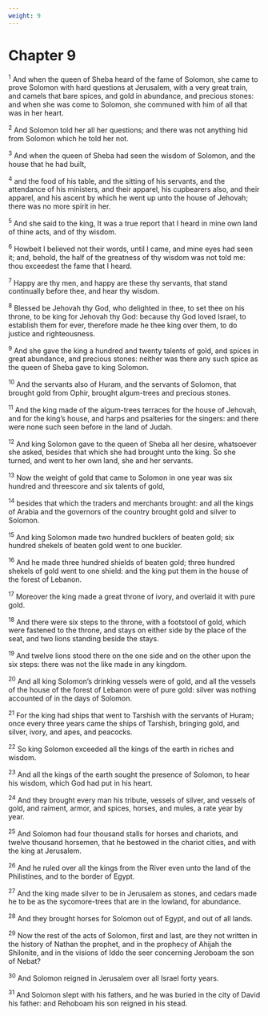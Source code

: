 ```yaml
---
weight: 9
---
```


# Chapter 9

<sup>1</sup> And when the queen of Sheba heard of the fame of Solomon, she came to prove Solomon with hard questions at Jerusalem, with a very great train, and camels that bare spices, and gold in abundance, and precious stones: and when she was come to Solomon, she communed with him of all that was in her heart. 

<sup>2</sup> And Solomon told her all her questions; and there was not anything hid from Solomon which he told her not. 

<sup>3</sup> And when the queen of Sheba had seen the wisdom of Solomon, and the house that he had built, 

<sup>4</sup> and the food of his table, and the sitting of his servants, and the attendance of his ministers, and their apparel, his cupbearers also, and their apparel, and his ascent by which he went up unto the house of Jehovah; there was no more spirit in her. 

<sup>5</sup> And she said to the king, It was a true report that I heard in mine own land of thine acts, and of thy wisdom. 

<sup>6</sup> Howbeit I believed not their words, until I came, and mine eyes had seen it; and, behold, the half of the greatness of thy wisdom was not told me: thou exceedest the fame that I heard. 

<sup>7</sup> Happy are thy men, and happy are these thy servants, that stand continually before thee, and hear thy wisdom. 

<sup>8</sup> Blessed be Jehovah thy God, who delighted in thee, to set thee on his throne, to be king for Jehovah thy God: because thy God loved Israel, to establish them for ever, therefore made he thee king over them, to do justice and righteousness. 

<sup>9</sup> And she gave the king a hundred and twenty talents of gold, and spices in great abundance, and precious stones: neither was there any such spice as the queen of Sheba gave to king Solomon. 

<sup>10</sup> And the servants also of Huram, and the servants of Solomon, that brought gold from Ophir, brought algum-trees and precious stones. 

<sup>11</sup> And the king made of the algum-trees terraces for the house of Jehovah, and for the king’s house, and harps and psalteries for the singers: and there were none such seen before in the land of Judah. 

<sup>12</sup> And king Solomon gave to the queen of Sheba all her desire, whatsoever she asked, besides that which she had brought unto the king. So she turned, and went to her own land, she and her servants. 

<sup>13</sup> Now the weight of gold that came to Solomon in one year was six hundred and threescore and six talents of gold, 

<sup>14</sup> besides that which the traders and merchants brought: and all the kings of Arabia and the governors of the country brought gold and silver to Solomon. 

<sup>15</sup> And king Solomon made two hundred bucklers of beaten gold; six hundred shekels of beaten gold went to one buckler. 

<sup>16</sup> And he made three hundred shields of beaten gold; three hundred shekels of gold went to one shield: and the king put them in the house of the forest of Lebanon. 

<sup>17</sup> Moreover the king made a great throne of ivory, and overlaid it with pure gold. 

<sup>18</sup> And there were six steps to the throne, with a footstool of gold, which were fastened to the throne, and stays on either side by the place of the seat, and two lions standing beside the stays. 

<sup>19</sup> And twelve lions stood there on the one side and on the other upon the six steps: there was not the like made in any kingdom. 

<sup>20</sup> And all king Solomon’s drinking vessels were of gold, and all the vessels of the house of the forest of Lebanon were of pure gold: silver was nothing accounted of in the days of Solomon. 

<sup>21</sup> For the king had ships that went to Tarshish with the servants of Huram; once every three years came the ships of Tarshish, bringing gold, and silver, ivory, and apes, and peacocks. 

<sup>22</sup> So king Solomon exceeded all the kings of the earth in riches and wisdom. 

<sup>23</sup> And all the kings of the earth sought the presence of Solomon, to hear his wisdom, which God had put in his heart. 

<sup>24</sup> And they brought every man his tribute, vessels of silver, and vessels of gold, and raiment, armor, and spices, horses, and mules, a rate year by year. 

<sup>25</sup> And Solomon had four thousand stalls for horses and chariots, and twelve thousand horsemen, that he bestowed in the chariot cities, and with the king at Jerusalem. 

<sup>26</sup> And he ruled over all the kings from the River even unto the land of the Philistines, and to the border of Egypt. 

<sup>27</sup> And the king made silver to be in Jerusalem as stones, and cedars made he to be as the sycomore-trees that are in the lowland, for abundance. 

<sup>28</sup> And they brought horses for Solomon out of Egypt, and out of all lands. 

<sup>29</sup> Now the rest of the acts of Solomon, first and last, are they not written in the history of Nathan the prophet, and in the prophecy of Ahijah the Shilonite, and in the visions of Iddo the seer concerning Jeroboam the son of Nebat? 

<sup>30</sup> And Solomon reigned in Jerusalem over all Israel forty years. 

<sup>31</sup> And Solomon slept with his fathers, and he was buried in the city of David his father: and Rehoboam his son reigned in his stead. 


